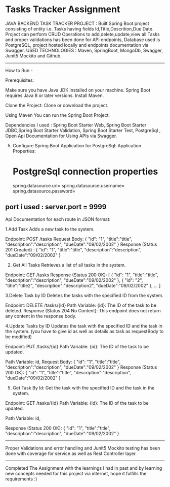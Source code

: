 # Tasks Tracker Assignment

JAVA BACKEND TASK TRACKER PROJECT : Built Spring Boot project consisting of entity i.e. Tasks having fields Id,Title,Descrition,Due Date.
Project can perform CRUD Operations to add,delete,update,view all Tasks and proper validations has been done for API endpoints, Database used is PostgreSQL, project hosted locally and endpoints documentation via Swagger. USED TECHNOLOGIES : Maven, SpringBoot, MongoDb, Swagger, Junit5 Mockito and Github.

------------------

How to Run - 

Prerequisites:

Make sure you have Java JDK installed on your machine. Spring Boot requires Java 8 or later versions.
Install Maven.

Clone the Project:
Clone or download the project.

Using Maven You can run the Spring Boot Project.

Dependencies I used : Spring Boot Starter Web, Spring Boot Starter JDBC,Spring Boot Starter Validation, Spring Boot Starter Test, PostgreSql , Open Api Documentation for Using APIs via Swagger.

5. Configure Spring Boot Application for PostgreSql:
   Application Properties:
     # PostgreSql connection properties
     spring.datasource.url=<url>
     spring.datasource.username=<username>
     spring.datasource.password=<password>

port i used : server.port = 9999
-------------------
Api Documentation for each route in JSON format:

1.Add Task
Adds a new task to the system.

Endpoint: POST /tasks
Request Body:
{
  "id": "1",
  "title":"title",
  "description":"description",
  "dueDate":"09/02/2002"
}
Response (Status 201 Created) :
{
  "id": "1",
  "title":"title",
  "description":"description",
  "dueDate":"09/02/2002"
}


2. Get All Tasks
Retrieves a list of all tasks in the system.

Endpoint: GET /tasks
Response (Status 200 OK):
[
  {
  "id": "1",
  "title":"title",
  "description":"description",
  "dueDate":"09/02/2002"
  },
  {
  "id": "2",
  "title":"title2",
  "description":"description2",
  "dueDate":"09/02/2002"
  },
  ...
]


3.Delete Task by ID
Deletes the tasks with the specified ID from the system.

Endpoint: DELETE /tasks/{id}
Path Variable:
{id}: The ID of the task to be deleted.
Response (Status 204 No Content):
This endpoint does not return any content in the response body.


4.Update Tasks by ID
Updates the task with the specified ID and the task in the system.
(you have to give id as well as details as task as requestBody to be modified)

Endpoint: PUT /tasks/{id}
Path Variable:
{id}: The ID of the task to be updated.

Path Variable: id,
Request Body:
 {
  "id": "1",
  "title":"title",
  "description":"description",
  "dueDate":"09/02/2002"
  }
Response (Status 200 OK):
 {
  "id": "1",
  "title":"title",
  "description":"description",
  "dueDate":"09/02/2002"
  }

5. Get Task By Id:
Get the task with the specified ID and the task in the system.

Endpoint: GET /tasks/{id}
Path Variable:
{id}: The ID of the task to be updated.

Path Variable: id,

Response (Status 200 OK):
 {
  "id": "1",
  "title":"title",
  "description":"description",
  "dueDate":"09/02/2002"
  }

-----------------------

Proper Validations and error handling and Junit5 Mockito testing has been done with coverage for service as well as Rest Controller layer.

-----------------------
Completed The Assignment with the learnings I had in past and by learning new concepts needed for this project via internet, hope it fulfills the requirements :)
